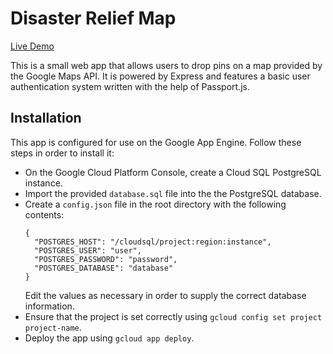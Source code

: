 # Disaster Relief Map
[Live Demo](https://disaster-relief-map.appspot.com/)

This is a small web app that allows users to drop pins on a map provided by the Google Maps API. It is powered by Express and features a basic user authentication system written with the help of Passport.js.

## Installation
This app is configured for use on the Google App Engine. Follow these steps in order to install it:
* On the Google Cloud Platform Console, create a Cloud SQL PostgreSQL instance.
* Import the provided `database.sql` file into the the PostgreSQL database.
* Create a `config.json` file in the root directory with the following contents:
  ```
  {
    "POSTGRES_HOST": "/cloudsql/project:region:instance",
    "POSTGRES_USER": "user",
    "POSTGRES_PASSWORD": "password",
    "POSTGRES_DATABASE": "database"
  }
  ```
  Edit the values as necessary in order to supply the correct database information.
* Ensure that the project is set correctly using `gcloud config set project project-name`.
* Deploy the app using `gcloud app deploy`.
